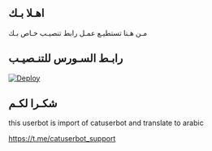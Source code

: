 ## اهـلا بـك
مـن هـنا تستطيـع عمـل رابط تنصيـب خـاص بـك

## رابـط السـورس للتنـصيـب

[![Deploy](https://www.herokucdn.com/deploy/button.svg)](https://heroku.com/deploy?template=https://github.com/sufi22/jmthon)

## شكـرا لكـم 


this userbot is import of catuserbot and translate to arabic

https://t.me/catuserbot_support
